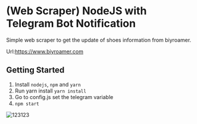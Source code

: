 # (Web Scraper) NodeJS with Telegram Bot Notification
Simple web scraper to get the update of shoes information from biyroamer.

Url:https://www.biyroamer.com

## Getting Started
1. Install `nodejs`, `npm` and `yarn`
2. Run yarn install `yarn install`
3. Go to config.js set the telegram variable 
4. `npm start`

![123123](https://user-images.githubusercontent.com/10266845/44355407-21692000-a4df-11e8-8a1c-79b584da3fa3.png)
